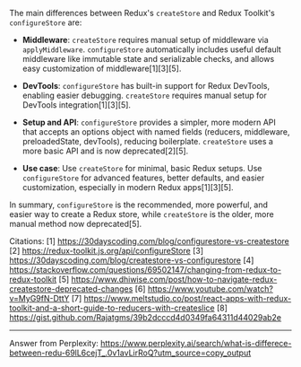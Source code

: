The main differences between Redux's `createStore` and Redux Toolkit's `configureStore` are:

- **Middleware**: `createStore` requires manual setup of middleware via `applyMiddleware`. `configureStore` automatically
  includes useful default middleware like immutable state and serializable checks, and allows easy customization of
  middleware[1][3][5].

- **DevTools**: `configureStore` has built-in support for Redux DevTools, enabling easier debugging. `createStore` requires
  manual setup for DevTools integration[1][3][5].

- **Setup and API**: `configureStore` provides a simpler, more modern API that accepts an options object with named fields
  (reducers, middleware, preloadedState, devTools), reducing boilerplate. `createStore` uses a more basic API and is now
  deprecated[2][5].

- **Use case**: Use `createStore` for minimal, basic Redux setups. Use `configureStore` for advanced features, better
  defaults, and easier customization, especially in modern Redux apps[1][3][5].

In summary, `configureStore` is the recommended, more powerful, and easier way to create a Redux store, while `createStore`
is the older, more manual method now deprecated[5].

Citations: [1] https://30dayscoding.com/blog/configurestore-vs-createstore [2]
https://redux-toolkit.js.org/api/configureStore [3] https://30dayscoding.com/blog/createstore-vs-configurestore [4]
https://stackoverflow.com/questions/69502147/changing-from-redux-to-redux-toolkit [5]
https://www.dhiwise.com/post/how-to-navigate-redux-createstore-deprecated-changes [6]
https://www.youtube.com/watch?v=MyG9fN-DttY [7]
https://www.meltstudio.co/post/react-apps-with-redux-toolkit-and-a-short-guide-to-reducers-with-createslice [8]
https://gist.github.com/Rajatgms/39b2dcccd4d0349fa64311d44029ab2e

---

Answer from Perplexity:
https://www.perplexity.ai/search/what-is-differece-between-redu-69lL6cejT_.0v1avLirRoQ?utm_source=copy_output
